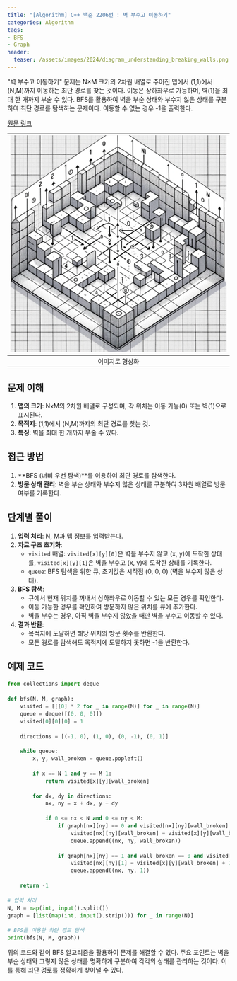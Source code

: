 ```yaml
---
title: "[Algorithm] C++ 백준 2206번 : 벽 부수고 이동하기"
categories: Algorithm
tags:
- BFS
- Graph
header:
  teaser: /assets/images/2024/diagram_understanding_breaking_walls.png
---
```


"벽 부수고 이동하기" 문제는 N×M 크기의 2차원 배열로 주어진 맵에서 (1,1)에서 (N,M)까지 이동하는 최단 경로를 찾는 것이다. 이동은 상하좌우로 가능하며, 벽(1)을 최대 한 개까지 부술 수 있다. BFS를 활용하여 벽을 부순 상태와 부수지 않은 상태를 구분하여 최단 경로를 탐색하는 문제이다. 이동할 수 없는 경우 -1을 출력한다.

[원문 링크](https://www.acmicpc.net/problem/2206)

|![](/assets/images/2024/diagram_understanding_breaking_walls.png)|
|:---:|
|이미지로 형상화|

## 문제 이해
1. **맵의 크기**: NxM의 2차원 배열로 구성되며, 각 위치는 이동 가능(0) 또는 벽(1)으로 표시된다.
2. **목적지**: (1,1)에서 (N,M)까지의 최단 경로를 찾는 것.
3. **특징**: 벽을 최대 한 개까지 부술 수 있다.

## 접근 방법
1. **BFS (너비 우선 탐색)**를 이용하여 최단 경로를 탐색한다.
2. **방문 상태 관리**: 벽을 부순 상태와 부수지 않은 상태를 구분하여 3차원 배열로 방문 여부를 기록한다.

## 단계별 풀이
1. **입력 처리**: N, M과 맵 정보를 입력받는다.
2. **자료 구조 초기화**:
   - `visited` 배열: `visited[x][y][0]`은 벽을 부수지 않고 (x, y)에 도착한 상태를, `visited[x][y][1]`은 벽을 부수고 (x, y)에 도착한 상태를 기록한다.
   - `queue`: BFS 탐색을 위한 큐, 초기값은 시작점 (0, 0, 0) (벽을 부수지 않은 상태).
3. **BFS 탐색**:
   - 큐에서 현재 위치를 꺼내서 상하좌우로 이동할 수 있는 모든 경우를 확인한다.
   - 이동 가능한 경우를 확인하여 방문하지 않은 위치를 큐에 추가한다.
   - 벽을 부수는 경우, 아직 벽을 부수지 않았을 때만 벽을 부수고 이동할 수 있다.
4. **결과 반환**:
   - 목적지에 도달하면 해당 위치의 방문 횟수를 반환한다.
   - 모든 경로를 탐색해도 목적지에 도달하지 못하면 -1을 반환한다.

## 예제 코드
```python
from collections import deque

def bfs(N, M, graph):
    visited = [[[0] * 2 for _ in range(M)] for _ in range(N)]
    queue = deque([(0, 0, 0)])
    visited[0][0][0] = 1
    
    directions = [(-1, 0), (1, 0), (0, -1), (0, 1)]
    
    while queue:
        x, y, wall_broken = queue.popleft()
        
        if x == N-1 and y == M-1:
            return visited[x][y][wall_broken]
        
        for dx, dy in directions:
            nx, ny = x + dx, y + dy
            
            if 0 <= nx < N and 0 <= ny < M:
                if graph[nx][ny] == 0 and visited[nx][ny][wall_broken] == 0:
                    visited[nx][ny][wall_broken] = visited[x][y][wall_broken] + 1
                    queue.append((nx, ny, wall_broken))
                
                if graph[nx][ny] == 1 and wall_broken == 0 and visited[nx][ny][1] == 0:
                    visited[nx][ny][1] = visited[x][y][wall_broken] + 1
                    queue.append((nx, ny, 1))
    
    return -1

# 입력 처리
N, M = map(int, input().split())
graph = [list(map(int, input().strip())) for _ in range(N)]

# BFS를 이용한 최단 경로 탐색
print(bfs(N, M, graph))
```

위의 코드와 같이 BFS 알고리즘을 활용하여 문제를 해결할 수 있다. 주요 포인트는 벽을 부순 상태와 그렇지 않은 상태를 명확하게 구분하여 각각의 상태를 관리하는 것이다. 이를 통해 최단 경로를 정확하게 찾아낼 수 있다.